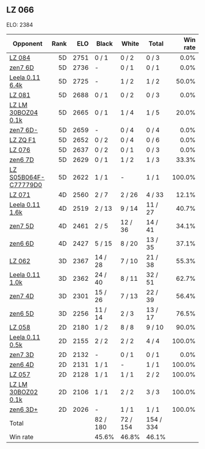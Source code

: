 ## LZ 066 ##

ELO: 2384

Opponent | Rank | ELO | Black | White | Total | Win rate
---------|-----:|----:|-------|-------|-------|-------:
[LZ 084](LZ%20084.md) | 5D | 2751 | 0 / 1 | 0 / 2 | 0 / 3 | 0.0%
[zen7 6D](zen7%206D.md) | 5D | 2736 | - | 0 / 1 | 0 / 1 | 0.0%
[Leela 0.11 6.4k](Leela%200.11%206.4k.md) | 5D | 2725 | - | 1 / 2 | 1 / 2 | 50.0%
[LZ 081](LZ%20081.md) | 5D | 2688 | 0 / 1 | 0 / 2 | 0 / 3 | 0.0%
[LZ LM 30BOZ04 0.1k](LZ%20LM%2030BOZ04%200.1k.md) | 5D | 2665 | 0 / 1 | 1 / 4 | 1 / 5 | 20.0%
[zen7 6D-](zen7%206D-.md) | 5D | 2659 | - | 0 / 4 | 0 / 4 | 0.0%
[LZ ZQ F1](LZ%20ZQ%20F1.md) | 5D | 2652 | 0 / 2 | 0 / 4 | 0 / 6 | 0.0%
[LZ 076](LZ%20076.md) | 5D | 2637 | 0 / 2 | 0 / 1 | 0 / 3 | 0.0%
[zen6 7D](zen6%207D.md) | 5D | 2629 | 0 / 1 | 1 / 2 | 1 / 3 | 33.3%
[LZ S05B064F-C77779D0](LZ%20S05B064F-C77779D0.md) | 5D | 2622 | 1 / 1 | - | 1 / 1 | 100.0%
[LZ 071](LZ%20071.md) | 4D | 2560 | 2 / 7 | 2 / 26 | 4 / 33 | 12.1%
[Leela 0.11 1.6k](Leela%200.11%201.6k.md) | 4D | 2519 | 2 / 13 | 9 / 14 | 11 / 27 | 40.7%
[zen7 5D](zen7%205D.md) | 4D | 2461 | 2 / 5 | 12 / 36 | 14 / 41 | 34.1%
[zen6 6D](zen6%206D.md) | 4D | 2427 | 5 / 15 | 8 / 20 | 13 / 35 | 37.1%
[LZ 062](LZ%20062.md) | 3D | 2367 | 14 / 28 | 7 / 10 | 21 / 38 | 55.3%
[Leela 0.11 1.0k](Leela%200.11%201.0k.md) | 3D | 2362 | 24 / 40 | 8 / 11 | 32 / 51 | 62.7%
[zen7 4D](zen7%204D.md) | 3D | 2301 | 15 / 26 | 7 / 13 | 22 / 39 | 56.4%
[zen6 5D](zen6%205D.md) | 3D | 2256 | 11 / 14 | 2 / 3 | 13 / 17 | 76.5%
[LZ 058](LZ%20058.md) | 2D | 2180 | 1 / 2 | 8 / 8 | 9 / 10 | 90.0%
[Leela 0.11 0.5k](Leela%200.11%200.5k.md) | 2D | 2155 | 2 / 2 | 2 / 2 | 4 / 4 | 100.0%
[zen7 3D](zen7%203D.md) | 2D | 2132 | - | 0 / 1 | 0 / 1 | 0.0%
[zen6 4D](zen6%204D.md) | 2D | 2131 | 1 / 1 | - | 1 / 1 | 100.0%
[LZ 057](LZ%20057.md) | 2D | 2128 | 1 / 1 | 1 / 1 | 2 / 2 | 100.0%
[LZ LM 30BOZ02 0.1k](LZ%20LM%2030BOZ02%200.1k.md) | 2D | 2106 | 1 / 1 | 2 / 2 | 3 / 3 | 100.0%
[zen6 3D+](zen6%203D+.md) | 2D | 2026 | - | 1 / 1 | 1 / 1 | 100.0%
Total | | | 82 / 180 | 72 / 154 | 154 / 334 | 
Win rate| | | 45.6% | 46.8% | 46.1% | 
